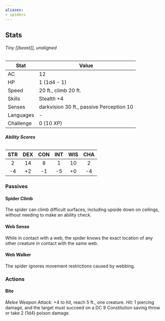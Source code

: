 ```yaml
---
aliases:
- spiders
---
```

## Stats
###### *Tiny [[beast]], unaligned*
| Stat           | Value                                    |
| -------------- | ---------------------------------------- |
| AC             | 12                                       |
| HP             | 1 (1d4 - 1)                              |
| Speed          | 20 ft., climb 20 ft.                     |
| Skills         | Stealth +4                               |
| Senses         | darkvision 30 ft., passive Perception 10 |
| Languages      | -                                        |
| Challenge      | 0 (10 XP)                                |
###### **Ability Scores**
| STR | DEX | CON | INT | WIS | CHA |
|:---:|:---:|:---:|:---:|:---:|:---:|
|  2  | 14  |  8  |  1  | 10  |  2  |
| -4  | +2  | -1  | -5  | +0  | -4  |
### Passives
#### Spider Climb
The spider can climb difficult surfaces, including upside down on ceilings, without needing to make an ability check.
#### Web Sense
While in contact with a web, the spider knows the exact location of any other creature in contact with the same web.
#### Web Walker
The spider ignores movement restrictions caused by webbing.
### Actions
#### Bite
_Melee Weapon Attack:_ +4 to hit, reach 5 ft., one creature. 
_Hit:_ 1 piercing damage, and the target must succeed on a DC 9 Constitution saving throw or take 2 (1d4) poison damage.